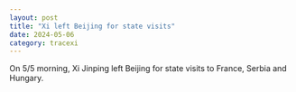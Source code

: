```yaml
---
layout: post
title: "Xi left Beijing for state visits"
date: 2024-05-06
category: tracexi
---
```


On 5/5 morning, Xi Jinping left Beijing for state visits to France, Serbia and Hungary. 

